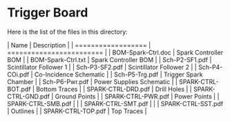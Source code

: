 Trigger Board
=============

Here is the list of the files in this directory:

| Name               | Description              |
| ================== | ======================== |
| BOM-Spark-Ctrl.doc | Spark Controller BOM     |
| BOM-Spark-Ctrl.txt | Spark Controller BOM     |
| Sch-P2-SF1.pdf     | Scintillator Follower 1  |
| Sch-P3-SF2.pdf     | Scintillator Follower 2  |
| Sch-P4-COi.pdf     | Co-Incidence Schematic   |
| Sch-P5-Trg.pdf     | Trigger Spark Chamber    |
| Sch-P6-Pwr.pdf     | Power Supplies Schematic |
| SPARK-CTRL-BOT.pdf | Bottom Traces            |
| SPARK-CTRL-DRD.pdf | Drill Holes              |
| SPARK-CTRL-GND.pdf | Ground Points            |
| SPARK-CTRL-PWR.pdf | Power Points             |
| SPARK-CTRL-SMB.pdf |                          |
| SPARK-CTRL-SMT.pdf |                          |
| SPARK-CTRL-SST.pdf | Outlines                 |
| SPARK-CTRL-TOP.pdf | Top Traces               |
